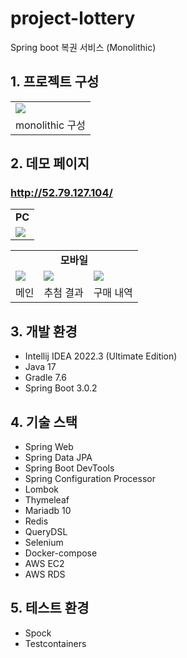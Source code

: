 # project-lottery

Spring boot 복권 서비스 (Monolithic)

## 1. 프로젝트 구성
<table>
  <tr>
    <td>
      <img 
        align="center"
        src="https://github.com/pyo92/project-lottery/assets/103515256/47f494aa-2673-41d5-b897-a5d6994f2cc4"/>
    </td>
  </tr>
  <tr>
    <td align="center">
      monolithic 구성
    </td>
  </tr>
</table>

## 2. 데모 페이지

### http://52.79.127.104/

<table>
  <tr>
    <td align="center">
      <b>PC</b>
    </td>
  </tr>
  <tr>
    <td>
      <img 
        align="center"
        src="https://github.com/pyo92/project-lottery/assets/103515256/6b0d1a89-f2a4-4a31-bf5d-624a702b5d43"/>
    </td>
  </tr>
</table>

<table>
  <tr>
    <td colspan="3" align="center">
      <b>모바일</b>
    </td>
  </tr>
  <tr>
    <td>
      <img 
        align="center"
        src="https://github.com/pyo92/project-lottery/assets/103515256/6492f758-0772-47d9-a686-58b230344b16"/>
    </td>
    <td>
      <img 
        align="center"
        src="https://github.com/pyo92/project-lottery/assets/103515256/3fb354c8-fffb-4ad5-b91f-3172b791e463"/>
    </td>
    <td>
      <img 
        align="center"
        src="https://github.com/pyo92/project-lottery/assets/103515256/be3a6af5-4530-44eb-a853-1f03cd782596"/>
    </td>
  </tr>
  <tr>
    <td align="center">
      메인
    </td>
    <td align="center">
      추첨 결과
    </td>
    <td align="center">
      구매 내역
    </td>
  </tr>  
</table>

## 3. 개발 환경

* Intellij IDEA 2022.3 (Ultimate Edition)
* Java 17
* Gradle 7.6
* Spring Boot 3.0.2

## 4. 기술 스택

* Spring Web
* Spring Data JPA
* Spring Boot DevTools
* Spring Configuration Processor
* Lombok
* Thymeleaf
* Mariadb 10
* Redis
* QueryDSL
* Selenium
* Docker-compose
* AWS EC2
* AWS RDS

## 5. 테스트 환경

* Spock
* Testcontainers

